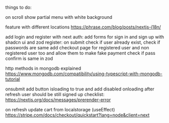things to do:

on scroll show partial menu with white background

feature with different locations https://phrase.com/blog/posts/nextjs-i18n/

add login and register with next auth:
add forms for sign in and sign up with shadcn ui and zod
register: on submit check if user already exist, check if passwords are same
add checkout page for registered user and non registered user too and allow them to make fake payment
check if pass confirm is same in zod

http methods in mongodb explained
https://www.mongodb.com/compatibility/using-typescript-with-mongodb-tutorial

onsubmit add button isloading to true and add disabled onloading
after refresh user should be still signed up
checklist:
https://nextjs.org/docs/messages/prerender-error

on refresh update cart from localstorage (useEffect)
https://stripe.com/docs/checkout/quickstart?lang=node&client=next

